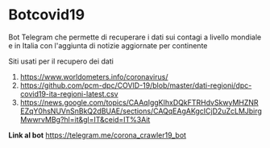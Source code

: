 # Botcovid19
Bot Telegram che permette di recuperare i dati sui contagi a livello mondiale e in Italia con l'aggiunta di notizie aggiornate per continente

Siti usati per il recupero dei dati
 1. https://www.worldometers.info/coronavirus/
 2. https://github.com/pcm-dpc/COVID-19/blob/master/dati-regioni/dpc-covid19-ita-regioni-latest.csv
 3. https://news.google.com/topics/CAAqIggKIhxDQkFTRHdvSkwyMHZNREZqY0hsNUVnSnBkQ2dBUAE/sections/CAQqEAgAKgcICjD2uZcLMJbirgMwwrvMBg?hl=it&gl=IT&ceid=IT%3Ait

**Link al bot**
https://telegram.me/corona_crawler19_bot
